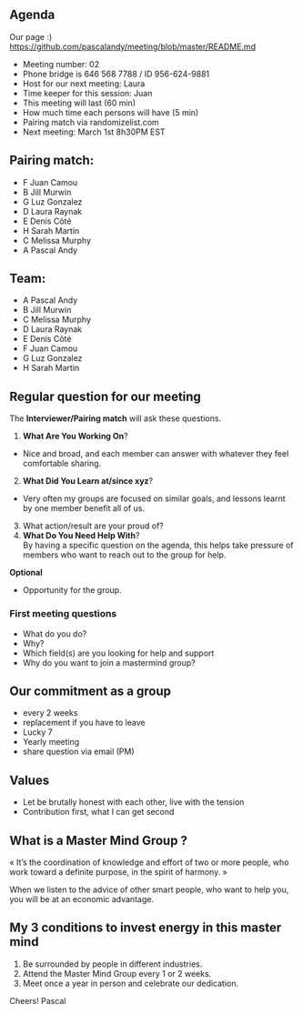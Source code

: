 ## Agenda

Our page :)<br>
https://github.com/pascalandy/meeting/blob/master/README.md

- Meeting number: 02
- Phone bridge is 646 568 7788 / ID 956-624-9881
- Host for our next meeting: Laura
- Time keeper for this session: Juan
- This meeting will last (60 min)
- How much time each persons will have (5 min)
- Pairing match via randomizelist.com
- Next meeting: March 1st 8h30PM EST

## Pairing match:

- F Juan Camou
- B Jill Murwin
- G Luz Gonzalez
- D Laura Raynak
- E Denis Côté
- H Sarah Martin
- C Melissa Murphy
- A Pascal Andy

## Team:

- A Pascal Andy
- B Jill Murwin
- C Melissa Murphy
- D Laura Raynak
- E Denis Côté
- F Juan Camou
- G Luz Gonzalez
- H Sarah Martin

## Regular question for our meeting

The **Interviewer/Pairing match** will ask these questions.

1) **What Are You Working On**?<br>
- Nice and broad, and each member can answer with whatever they feel comfortable sharing.<br>
2) **What Did You Learn at/since xyz**?<br>
- Very often my groups are focused on similar goals, and lessons learnt by one member benefit all of us.<br>
3) What action/result are your proud of?<br>
4) **What Do You Need Help With**?<br>
By having a specific question on the agenda, this helps take pressure of members who want to reach out to the group for help.

**Optional**

- Opportunity for the group.

### First meeting questions

- What do you do?
- Why?
- Which field(s) are you looking for help and support
- Why do you want to join a mastermind group?

## Our commitment as a group
- every 2 weeks
- replacement if you have to leave
- Lucky 7
- Yearly meeting
- share question via email (PM)

## Values
- Let be brutally honest with each other, live with the tension
- Contribution first, what I can get second

## What is a Master Mind Group ? 
« It’s the coordination of knowledge and effort of two or more people, who work toward a definite purpose, in the spirit of harmony. »

When we listen to the advice of other smart people, who want to help you, you will be at an economic advantage.

## My 3 conditions to invest energy in this master mind
1. Be surrounded by people in different industries.
2. Attend the Master Mind Group every 1 or 2 weeks.
3. Meet once a year in person and celebrate our dedication.

Cheers!
Pascal
